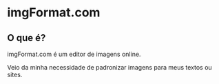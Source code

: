 # imgFormat.com

## O que é?

imgFormat.com é um editor de imagens online.

Veio da minha necessidade de padronizar imagens para meus textos ou sites.
